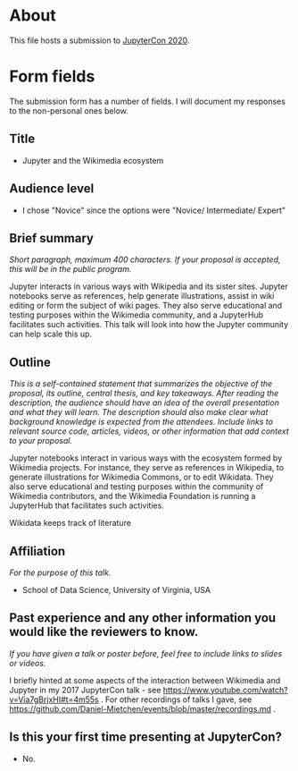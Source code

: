 # About

This file hosts a submission to [JupyterCon 2020](https://jupytercon.com/). 

# Form fields

The submission form has a number of fields. I will document my responses to the non-personal ones below.

## Title

* Jupyter and the Wikimedia ecosystem

## Audience level

* I chose "Novice" since the options were "Novice/ Intermediate/ Expert"

## Brief summary

*Short paragraph, maximum 400 characters. If your proposal is accepted, this will be in the public program.*

Jupyter interacts in various ways with Wikipedia and its sister sites. Jupyter notebooks serve as references, help generate illustrations, assist in wiki editing or form the subject of wiki pages. They also serve educational and testing purposes within the Wikimedia community, and a JupyterHub facilitates such activities. This talk will look into how the Jupyter community can help scale this up.

## Outline

*This is a self-contained statement that summarizes the objective of the proposal, its outline, central thesis, and key takeaways. After reading the description, the audience should have an idea of the overall presentation and what they will learn. The description should also make clear what background knowledge is expected from the attendees. Include links to relevant source code, articles, videos, or other information that add context to your proposal.*

<DRAFTy draft>
Jupyter notebooks interact in various ways with the ecosystem formed by Wikimedia projects. For instance, they serve as references in Wikipedia, to generate illustrations for Wikimedia Commons, or to edit Wikidata. They also serve educational and testing purposes within the community of Wikimedia contributors, and the Wikimedia Foundation is running a JupyterHub that facilitates such activities.
</DRAFTy draft>

Wikidata keeps track of literature 

## Affiliation 

*For the purpose of this talk.*

* School of Data Science, University of Virginia, USA

## Past experience and any other information you would like the reviewers to know.

*If you have given a talk or poster before, feel free to include links to slides or videos.*

I briefly hinted at some aspects of the interaction between Wikimedia and Jupyter in my 2017 JupyterCon talk - see https://www.youtube.com/watch?v=Via7gBrjxHI#t=4m55s .
For other recordings of talks I gave, see https://github.com/Daniel-Mietchen/events/blob/master/recordings.md .

## Is this your first time presenting at JupyterCon? 

* No.
